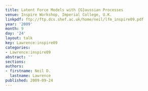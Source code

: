 ```yaml
---
title: Latent Force Models with {G}aussian Processes
venue: Inspire Workshop, Imperial College, U.K.
linkpdf: ftp://ftp.dcs.shef.ac.uk/home/neil/lfm_inspire09.pdf
year: '2009'
month: 9
day: '24'
layout: talk
key: Lawrence:inspire09
categories:
- Lawrence:inspire09
abstract: ''
sections: 
authors:
- firstname: Neil D.
  lastname: Lawrence
published: 2009-09-24
---
```

